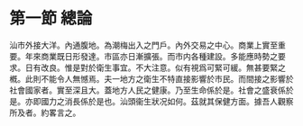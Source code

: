 # 第一節    總論

汕市外接大洋。內通腹地。為潮梅出入之門戶。內外交易之中心。商業上實至重要。年來商業既日形發達。市區亦日漸擴張。而市内各種建設。多能應時勢之要求。日有改良。惟是對於衛生事宜。不大注意。似有視爲可緊可緩。無甚要緊之槪。此則不能令人無憾焉。夫一地方之衛生不特直接影響於市民。而間接之影響於社會國家者。實至深且大。蓋地方人民之健康。乃至生命係於是。社會之盛衰係於是。亦即國力之消長係於是也。汕頭衞生狀况如何。茲就其保健方面。據吾人觀察所及者。約畧言之。